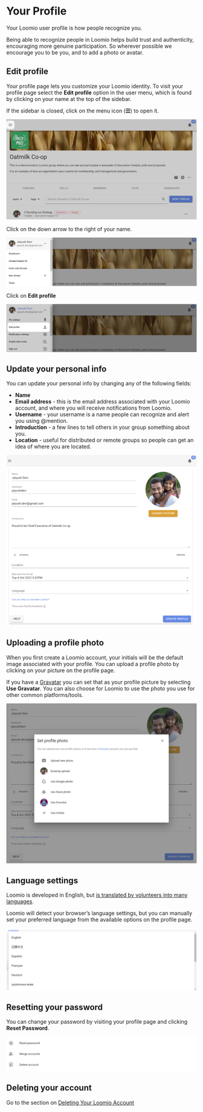 # Your Profile
Your Loomio user profile is how people recognize you.  

Being able to recognize people in Loomio helps build trust and authenticity, encouraging more genuine participation.  So wherever possible we encourage you to be you, and to add a photo or avatar.

## Edit profile

Your profile page lets you customize your Loomio identity. To visit your profile page select the **Edit profile** option in the user menu, which is found by clicking on your name at the top of the sidebar. 

If the sidebar is closed, click on the menu icon (**☰**) to open it.

![](sidebar_menu.png)

Click on the down arrow to the right of your name.

![](sidebar_profile.png)

Click on **Edit profile**

![](edit_profile.png)

## Update your personal info

You can update your personal info by changing any of the following fields:

* **Name**
* **Email address** - this is the email address associated with your Loomio account, and where you will receive notifications from Loomio.
* **Username** - your username is a name people can recognize and alert you using @mention.
* **Introduction** - a few lines to tell others in your group something about you.
* **Location** - useful for distributed or remote groups so people can get an idea of where you are located.

![](user_profile.png)

## Uploading a profile photo
When you first create a Loomio account, your initials will be the default image associated with your profile. You can upload a profile photo by clicking on your picture on the profile page. 

If you have a [Gravatar](https://en.gravatar.com/) you can set that as your profile picture by selecting **Use Gravatar**. You can also choose for Loomio to use the photo you use for other common platforms/tools.

![](profile_photo.png)

## Language settings
Loomio is developed in English, but [is translated by volunteers into many languages](https://www.loomio.com/g/cpaM3Hsv/loomio-community-translation).

Loomio will detect your browser’s language settings, but you can manually set your preferred language from the available options on the profile page.

![](profile_language.png)

## Resetting your password
You can change your password by visiting your profile page and clicking **Reset Password**.

![](reset_password.png#width-90)

## Deleting your account

Go to the section on [Deleting Your Loomio Account](../deleting_your_account)
